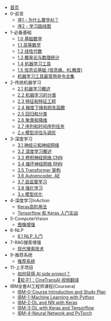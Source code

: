 * [首页](README.md)
* 0-前言
  * [序1 - 为什么要学AI？](0-Preface/%E5%BA%8F1%20-%20%E4%B8%BA%E4%BB%80%E4%B9%88%E8%A6%81%E5%AD%A6AI%EF%BC%9F.md)
  * [序2 - 学习路线图](0-Preface/%E5%BA%8F2%20-%20%E5%AD%A6%E4%B9%A0%E8%B7%AF%E7%BA%BF%E5%9B%BE.md)
* 1-必备基础
  * [1.0 基础数学](1-EssentialBasics/1.0%20%E5%9F%BA%E7%A1%80%E6%95%B0%E5%AD%A6.md)
  * [1.1 高等数学](1-EssentialBasics/1.1%20%E9%AB%98%E7%AD%89%E6%95%B0%E5%AD%A6.md)
  * [1.2 线性代数](1-EssentialBasics/1.2%20%E7%BA%BF%E6%80%A7%E4%BB%A3%E6%95%B0.md)
  * [1.3 概率论与数理统计](1-EssentialBasics/1.3%20%E6%A6%82%E7%8E%87%E8%AE%BA%E4%B8%8E%E6%95%B0%E7%90%86%E7%BB%9F%E8%AE%A1.md)
  * [1.4 机器学习工具](1-EssentialBasics/1.4%20%E6%9C%BA%E5%99%A8%E5%AD%A6%E4%B9%A0%E5%B7%A5%E5%85%B7.md)
  * [1.5 信息论基础 (信息熵、KL散度)](1-EssentialBasics/1.5%20%E4%BF%A1%E6%81%AF%E8%AE%BA%E5%9F%BA%E7%A1%80%20%28%E4%BF%A1%E6%81%AF%E7%86%B5%E3%80%81KL%E6%95%A3%E5%BA%A6%29.md)
  * [机器学习工具最常用命令合集](1-EssentialBasics/%E6%9C%BA%E5%99%A8%E5%AD%A6%E4%B9%A0%E5%B7%A5%E5%85%B7%E6%9C%80%E5%B8%B8%E7%94%A8%E5%91%BD%E4%BB%A4%E5%90%88%E9%9B%86.md)
* 2-传统机器学习
  * [2.1 机器学习概述](2-MachineLearning/2.1%20%E6%9C%BA%E5%99%A8%E5%AD%A6%E4%B9%A0%E6%A6%82%E8%BF%B0.md)
  * [2.2 机器学习的分类](2-MachineLearning/2.2%20%E6%9C%BA%E5%99%A8%E5%AD%A6%E4%B9%A0%E7%9A%84%E5%88%86%E7%B1%BB.md)
  * [2.3 特征和特征工程](2-MachineLearning/2.3%20%E7%89%B9%E5%BE%81%E5%92%8C%E7%89%B9%E5%BE%81%E5%B7%A5%E7%A8%8B.md)
  * [2.4 梯度下降和损失函数](2-MachineLearning/2.4%20%E6%A2%AF%E5%BA%A6%E4%B8%8B%E9%99%8D%E5%92%8C%E6%8D%9F%E5%A4%B1%E5%87%BD%E6%95%B0.md)
  * [2.5 回归和分类](2-MachineLearning/2.5%20%E5%9B%9E%E5%BD%92%E5%92%8C%E5%88%86%E7%B1%BB.md)
  * [2.6 聚类和降维](2-MachineLearning/2.6%20%E8%81%9A%E7%B1%BB%E5%92%8C%E9%99%8D%E7%BB%B4.md)
  * [2.7 序列和时间序列任务](2-MachineLearning/2.7%20%E5%BA%8F%E5%88%97%E5%92%8C%E6%97%B6%E9%97%B4%E5%BA%8F%E5%88%97%E4%BB%BB%E5%8A%A1.md)
  * [2.x 模型评估与调优](2-MachineLearning/2.x%20%E6%A8%A1%E5%9E%8B%E8%AF%84%E4%BC%B0%E4%B8%8E%E8%B0%83%E4%BC%98.md)
* 3-深度学习
  * [3.1 神经元和神经网络](3-DeepLearning/3.1%20%E7%A5%9E%E7%BB%8F%E5%85%83%E5%92%8C%E7%A5%9E%E7%BB%8F%E7%BD%91%E7%BB%9C.md)
  * [3.2 深度学习概述](3-DeepLearning/3.2%20%E6%B7%B1%E5%BA%A6%E5%AD%A6%E4%B9%A0%E6%A6%82%E8%BF%B0.md)
  * [3.3 卷积神经网络 CNN](3-DeepLearning/3.3%20%E5%8D%B7%E7%A7%AF%E7%A5%9E%E7%BB%8F%E7%BD%91%E7%BB%9C%20CNN.md)
  * [3.4 循环神经网络 RNN](3-DeepLearning/3.4%20%E5%BE%AA%E7%8E%AF%E7%A5%9E%E7%BB%8F%E7%BD%91%E7%BB%9C%20RNN.md)
  * [3.5 Transformer 架构](3-DeepLearning/3.5%20Transformer%20%E6%9E%B6%E6%9E%84.md)
  * [3.6 Autoencoder, AE](3-DeepLearning/3.6%20Autoencoder%2C%20AE.md)
  * [3.7 自监督学习](3-DeepLearning/3.7%20%E8%87%AA%E7%9B%91%E7%9D%A3%E5%AD%A6%E4%B9%A0.md)
  * [3.8 强化学习](3-DeepLearning/3.8%20%E5%BC%BA%E5%8C%96%E5%AD%A6%E4%B9%A0.md)
  * [3.x 模型优化](3-DeepLearning/3.x%20%E6%A8%A1%E5%9E%8B%E4%BC%98%E5%8C%96.md)
* 4-深度学习InAction
  * [Keras高阶用法](4-DeepLearningInAction/Keras%E9%AB%98%E9%98%B6%E7%94%A8%E6%B3%95.md)
  * [Tensorflow 和 Keras 入门实战](4-DeepLearningInAction/Tensorflow%20%E5%92%8C%20Keras%20%E5%85%A5%E9%97%A8%E5%AE%9E%E6%88%98.md)
* 5-ComputerVision
  * [图像增强](5-ComputerVision/%E5%9B%BE%E5%83%8F%E5%A2%9E%E5%BC%BA.md)
* 6-NLP
  * [6.1 NLP 入门](6-NLP/6.1%20NLP%20%E5%85%A5%E9%97%A8.md)
* 7-RAG搜索增强
  * [现代搜索技术](7-RAG/%E7%8E%B0%E4%BB%A3%E6%90%9C%E7%B4%A2%E6%8A%80%E6%9C%AF.md)
* 9-推荐系统
  * [推荐系统](9-RecommendSystem/%E6%8E%A8%E8%8D%90%E7%B3%BB%E7%BB%9F.md)
* 11-上手项目
  * [如何获得 AI side project？](11-Side-Project/%E5%A6%82%E4%BD%95%E8%8E%B7%E5%BE%97%20AI%20side%20project%EF%BC%9F.md)
  * [🛞轮子1：CineTransAI 视频翻译](11-Side-Project/%F0%9F%9B%9E%E8%BD%AE%E5%AD%901%EF%BC%9ACineTransAI%20%E8%A7%86%E9%A2%91%E7%BF%BB%E8%AF%91.md)
* IBM全套AI工程师课程(Coursera)
  * [IBM-0-Course Introduction and Study Plan](IBM-AI-Engineer-Course/IBM-0-Course%20Introduction%20and%20Study%20Plan.md)
  * [IBM-1-Machine Learning with Python](IBM-AI-Engineer-Course/IBM-1-Machine%20Learning%20with%20Python.md)
  * [IBM-2-DL and NN with Keras](IBM-AI-Engineer-Course/IBM-2-DL%20and%20NN%20with%20Keras.md)
  * [IBM-3-DL with Keras and Tensorflow](IBM-AI-Engineer-Course/IBM-3-DL%20with%20Keras%20and%20Tensorflow.md)
  * [IBM-4-Neural Network and PyTorch](IBM-AI-Engineer-Course/IBM-4-Neural%20Network%20and%20PyTorch.md)